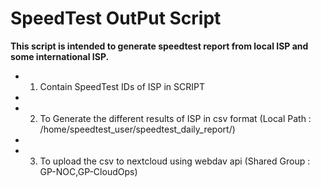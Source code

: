 # SpeedTest OutPut Script

**This script is intended to generate speedtest report from local ISP and some international ISP.**

* 1) Contain SpeedTest IDs of ISP in SCRIPT
* 
* 2) To Generate the different results of ISP in csv format (Local Path : /home/speedtest_user/speedtest_daily_report/)
* 
* 3) To upload the csv to nextcloud using webdav api (Shared Group : GP-NOC,GP-CloudOps)
